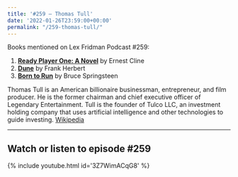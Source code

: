 ```yaml
---
title: '#259 – Thomas Tull'
date: '2022-01-26T23:59:00+00:00'
permalink: "/259-thomas-tull/"
---
```


Books mentioned on Lex Fridman Podcast #259:

1. <b><a href="https://amzn.to/3Cipdyl" target="_blank" rel="sponsored noopener noreferrer">Ready Player One: A Novel</a></b> by Ernest Cline
2. <b><a href="https://amzn.to/3NhBIQM" target="_blank" rel="sponsored noopener noreferrer">Dune</a></b> by Frank Herbert
3. <b><a href="https://amzn.to/3oTtFAr" target="_blank" rel="sponsored noopener noreferrer">Born to Run</a></b> by Bruce Springsteen

<!--more-->

Thomas Tull is an American billionaire businessman, entrepreneur, and film producer. He is the former chairman and chief executive officer of Legendary Entertainment. Tull is the founder of Tulco LLC, an investment holding company that uses artificial intelligence and other technologies to guide investing. <a href="https://en.wikipedia.org/wiki/Thomas_Tull" target="_blank">Wikipedia</a>

- - - - - -

## Watch or listen to episode #259

{% include youtube.html id='3Z7WimACqG8' %}